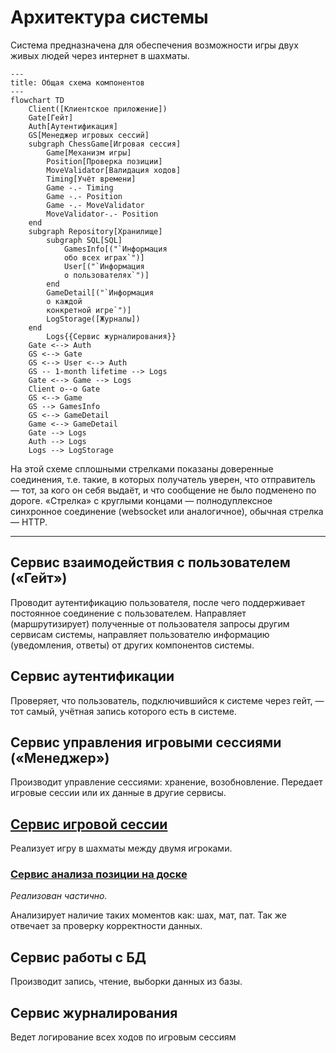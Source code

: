 # Архитектура системы
Система предназначена для обеспечения возможности игры двух живых людей через интернет в шахматы.

```mermaid
---
title: Общая схема компонентов
---
flowchart TD
    Client([Клиентское приложение])
    Gate[Гейт]
    Auth[Аутентификация]
    GS[Менеджер игровых сессий]
    subgraph ChessGame[Игровая сессия]
        Game[Механизм игры]
        Position[Проверка позиции]
        MoveValidator[Валидация ходов]
        Timing[Учёт времени]
        Game -.- Timing
        Game -.- Position
        Game -.- MoveValidator
        MoveValidator-.- Position
    end
    subgraph Repository[Хранилище]
        subgraph SQL[SQL]
            GamesInfo[("`Информация
            обо всех играх`")]
            User[("`Информация
            о пользователях`")]
        end
        GameDetail[("`Информация
        о каждой
        конкретной игре`")]
        LogStorage([Журналы])
    end
        Logs{{Сервис журналирования}}
    Gate <--> Auth 
    GS <--> Gate
    GS <--> User <--> Auth
    GS -- 1-month lifetime --> Logs
    Gate <--> Game --> Logs
    Client o--o Gate
    GS <--> Game
    GS --> GamesInfo
    GS <--> GameDetail
    Game <--> GameDetail
    Gate --> Logs
    Auth --> Logs
    Logs --> LogStorage
```

На этой схеме сплошными стрелками показаны доверенные соединения, т.е. такие, в которых получатель уверен, что отправитель — тот, за кого он себя выдаёт, и что сообщение не было подменено по дороге. «Стрелка» с круглыми концами — полнодуплексное синхронное соединение (websocket или аналогичное), обычная стрелка — HTTP.

---

## Сервис взаимодействия с пользователем («Гейт»)

Проводит аутентификацию пользователя, после чего поддерживает постоянное соединение с пользователем. Направляет (маршрутизирует) полученные от пользователя запросы другим сервисам системы, направляет пользователю информацию (уведомления, ответы) от других компонентов системы.

## Сервис аутентификации

Проверяет, что пользователь, подключившийся к системе через гейт, — тот самый, учётная запись которого есть в системе.

## Сервис управления игровыми сессиями («Менеджер»)

Производит управление сессиями: хранение, возобновление. Передает игровые сессии или их данные в другие сервисы.

## [Сервис игровой сессии](chess_game.md)

Реализует игру в шахматы между двумя игроками.

### [Сервис анализа позиции на доске](board_validation.md)

*Реализован частично.*

Анализирует наличие таких моментов как: шах, мат, пат. Так же отвечает за проверку корректности данных.

## Сервис работы с БД

Производит запись, чтение, выборки данных из базы.

## Сервис журналирования

Ведет логирование всех ходов по игровым сессиям
